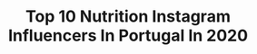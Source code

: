 ---
title: Top 10 Nutrition Instagram Influencers In Portugal In 2020
description: >-
  Find top nutrition Instagram influencers in Portugal in 2020. Most popular hashtags: #fitness #fitnessmotivation #gym #muscle.
platform: Instagram
profiles:
  - username: "gabriell_boss"
    fullname: >-
      Gabriell Boss
    location: "Portugal"
    followers: 16413
    engagement: 1033
    commentsToLikes: 0.032084
    id: ck6tlp2386d6z0j718imm6o92
    verified: false
    hashtags: "#hair, #newphoto, #style, #quarantine"
  - username: "rubisero"
    fullname: >-
      Rubisero | 🇬🇧🇵🇹
    location: "Portugal"
    followers: 4737
    engagement: 1688
    commentsToLikes: 0.066201
    id: ck8tagnk4ro9f0j78l9wzfqfn
    verified: false
    hashtags: "#mensblog, #zumub, #stayhealthy, #muscle"
  - username: "fabiosvalente"
    fullname: >-
      Fábio Santos Valente
    location: "Portugal"
    followers: 23185
    engagement: 332
    commentsToLikes: 0.021686
    id: ck14k1tnxnauw0i19ox723474
    verified: false
    hashtags: "#dott, #dollypartonchallenge, #staythefuckhome, #pub"
  - username: "valeriagorelova"
    fullname: >-
      Нутрициолог & Welness Coach
    location: "Portugal"
    followers: 3470
    engagement: 2000
    commentsToLikes: 0.076515
    id: ck8taon7qsin70j78d954h1j7
    verified: false
    hashtags: ""
  - username: "inesrodrigues_all"
    fullname: >-
      INÊS RODRIGUES
    location: "Portugal"
    followers: 65050
    engagement: 342
    commentsToLikes: 0.022577
    id: ck6txdv05x9jt0j71blpivgib
    verified: false
    hashtags: "#summer, #california, #petsofinstagram, #covid"
  - username: "sergiosveloso"
    fullname: >-
      Sérgio Veloso
    location: "Portugal"
    followers: 37818
    engagement: 164
    commentsToLikes: 0.027785
    id: ck8sxmhw1hvuc0j78q936pzqj
    verified: false
    hashtags: "#pokerface, #peso, #emagrecer, #stress"
  - username: "miguelthevegan"
    fullname: >-
      Miguel
    location: "Portugal"
    followers: 19609
    engagement: 200
    commentsToLikes: 0.088603
    id: ck8t1d3xjvb1t0j78hu95cydr
    verified: false
    hashtags: "#wholefoods, #energyboost, #emotions, #musclegain"
  - username: "timothyc.fitness"
    fullname: >-
      TIMOTHY CHAN FITNESS
    location: "Portugal"
    followers: 5349
    engagement: 1310
    commentsToLikes: 0.019544
    id: ck139vtvxndb30i19fsnzvhi9
    verified: false
    hashtags: "#yearofrat, #energy, #activelifestyle, #squats"
  - username: "anabeatrizvilarinho"
    fullname: >-
      Ana Beatriz
    location: "Portugal"
    followers: 5789
    engagement: 624
    commentsToLikes: 0.131572
    id: ck5hqouovtglb0i11yfa5gsjn
    verified: false
    hashtags: "#chocolate, #veganlife, #healthyrecipes, #edrecovery"
  - username: "cozinhalternativa"
    fullname: >-
      Van Machado
    location: "Portugal"
    followers: 32789
    engagement: 311
    commentsToLikes: 0.017273
    id: ck6ub844b81a50j71zmt7s6tr
    verified: false
    hashtags: "#earth, #actionoverwords, #ethicsoverhabits, #mesmerized"
---